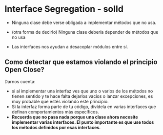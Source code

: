 
# Interface Segregation - solId
* Ninguna clase debe verse obligada a implementar métodos que no usa.
- (otra forma de decirlo) Ninguna clase debería depender de métodos que no usa
* Las interfaces nos ayudan a desacoplar módulos entre sí.
## Como detectar que estamos violando el principio Open Close?
Darnos cuenta:
*  si al implementar una interfaz ves que uno o varios de los métodos no tienen sentido y te hace falta dejarlos vacíos o lanzar excepciones, es muy probable que estés violando este principio.
* Si la interfaz forma parte de tu código, divídela en varias interfaces que definan comportamientos más específicos.
* **Recuerda que no pasa nada porque una clase ahora necesite implementar varias interfaces. El punto importante es que use todos los métodos definidos por esas interfaces.**
## 